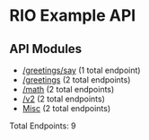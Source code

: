 # RIO Example API

## API Modules
- [/greetings/say](API-Modules/greetings-say-API.md) (1 total endpoint)
- [/greetings](API-Modules/greetings-API.md) (2 total endpoints)
- [/math](API-Modules/math-API.md) (2 total endpoints)
- [/v2](API-Modules/v2-API.md) (2 total endpoints)
- [Misc](API-Modules/Misc-API.md) (2 total endpoints)

Total Endpoints: 9

